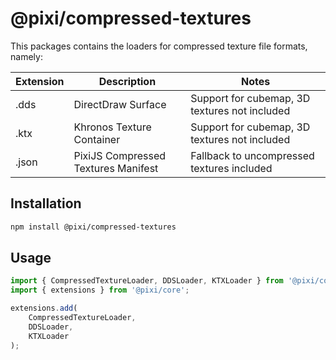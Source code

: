 # @pixi/compressed-textures

This packages contains the loaders for compressed texture file formats, namely:

| Extension  | Description                                 | Notes                                         |
| ---------- | ------------------------------------------- | --------------------------------------------- |
| .dds       | DirectDraw Surface                          | Support for cubemap, 3D textures not included |
| .ktx       | Khronos Texture Container                   | Support for cubemap, 3D textures not included |
| .json      | PixiJS Compressed Textures Manifest         | Fallback to uncompressed textures included    |

## Installation

```bash
npm install @pixi/compressed-textures
```

## Usage

```js
import { CompressedTextureLoader, DDSLoader, KTXLoader } from '@pixi/compressed-textures';
import { extensions } from '@pixi/core';

extensions.add(
    CompressedTextureLoader,
    DDSLoader,
    KTXLoader
);
```
